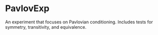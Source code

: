 # PavlovExp

An experiment that focuses on Pavlovian conditioning. Includes tests for symmetry, transitivity, and equivalence.
